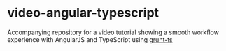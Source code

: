 video-angular-typescript
========================

Accompanying repository for a video tutorial 
showing a smooth workflow experience with AngularJS and TypeScript using [grunt-ts](https://npmjs.org/package/grunt-ts)
